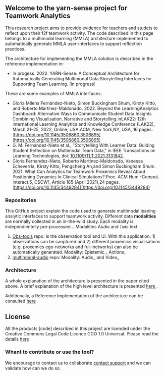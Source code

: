 
## Welcome to the yarn-sense project for Teamwork Analytics

This research project aims to provide evidence for teachers and studets to reflect upon their f2f teamwork activity. The code described in this page belongs to a multimodal learning (MMLA) architecture implemented to automatically generate MMLA user-interfaces to support reflection practices.

The architecture for implementing the MMLA solution is described in the reference implementation in:

- In progess. 2022. YARN-Sense: A Conceptual Architecture for Automatically Generating Multimodal Data Storytelling Interfaces for Supporting Team Learning. [in progress]

These are some examples of MMLA interfaces:

- Gloria Milena Fernández-Nieto, Simon Buckingham Shum, Kirsty Kitto, and Roberto Martínez-Maldonado. 2022. Beyond the LearningAnalytics Dashboard: Alternative Ways to Communicate Student Data Insights Combining Visualisation, Narrative and Storytelling.InLAK22: 12th International Learning Analytics and Knowledge Conference (LAK22), March 21–25, 2022, Online, USA.ACM, New York,NY, USA, 16 pages. [https://doi.org/10.1145/3506860.3506895](https://doi.org/10.1145/3506860.3506895)
- G. M. Fernandez-Nieto et al., "Storytelling With Learner Data: Guiding Student Reflection on Multimodal Team Data," in IEEE Transactions on Learning Technologies, doi: [10.1109/TLT.2021.3131842](10.1109/TLT.2021.3131842).
- Gloria Fernandez-Nieto, Roberto Martinez-Maldonado, Vanessa Echeverria, Kirsty Kitto, Pengcheng An,and Simon Buckingham Shum. 2021. What Can Analytics for Teamwork Proxemics Reveal About Positioning Dynamics In Clinical Simulations?.Proc. ACM Hum.-Comput. Interact.5, CSCW1, Article 185 (April 2021),24 pages. [https://doi.org/10.1145/3449284](https://doi.org/10.1145/3449284)

### Repositories

This GitHub project explain the code used to generate multimodal leaning analytic interfaces to support teamwork activity. Different data **modalities** are normally collected in an in-the-wild study. Each modality is independientelly pre-processed... Modalities _Audio_ and `Code` text

1. [Obs-tools](https://github.com/Teamwork-Analytics/obs-rules) repo: is the observation tool and UI. With this application; 1) observations can be canptured and 2) different proxemics visualisations (e.g. proxemics ego-networks and full-networks) can also be automatically generated. Modality: Epistemic_, Actions_
3. [multimodal-audio](https://github.com/Teamwork-Analytics/multimodal-audio) repo: Modality: Audio_ and Video_

### Architecture

A whole explanation of the architecture is presented in the paper cited above. A brief explanation of the high level architecture is presented [here ](docs/architecture.md).

Additionally, a Reference Implementation of the architecture can be consulted [here](docs/Implementation.md)

## License

All the products [code] described in this project are licended under the Creative Commons Legal Code Licence CCO 1.0 Universal. Please read the details [here](https://github.com/Teamwork-Analytics/yarn-sense/blob/main/LICENSE)

### Whant to contribute or use the tool?

We encourage to contact us to collaborate [contact support](https://support.github.com/contact) and we can validate how can we do so.
